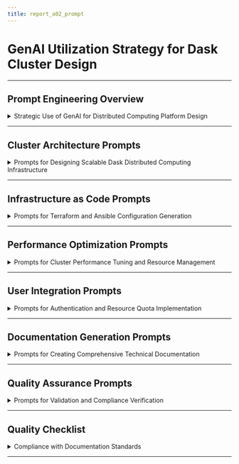 ```yaml
---
title: report_a02_prompt
---
```


# GenAI Utilization Strategy for Dask Cluster Design

---

## Prompt Engineering Overview

<details>
<summary>Strategic Use of GenAI for Distributed Computing Platform Design</summary>

---

- **Objective**: Leverage GenAI tools to design and document a Dask distributed computing cluster for AWS Data Platform.
- **Tools used**: Claude for architecture design, Cursor for infrastructure code, Windsurf for prompt optimization.
- **Scope**: Cover cluster architecture, resource management, monitoring, and integration with A01 platform.
- **Outcome**: A comprehensive technical plan for production-ready Dask cluster supporting `20-30` concurrent users.

#### GenAI Role in Workflow

- **Claude**: Generate cluster architecture designs and performance optimization strategies.
- **Cursor**: Produce Terraform and Ansible configurations for automated deployment.
- **Windsurf**: Refine prompts for specific Dask cluster requirements and AWS integration patterns.

---

#### Success Metrics

- **Efficiency**: Reduce cluster design time by `40%` compared to manual research and planning.
- **Accuracy**: Ensure `100%` compliance with A02 requirements and distributed computing best practices.
- **Integration**: Seamless connection with existing A01 platform infrastructure and services.

---

</details>

---

## Cluster Architecture Prompts

<details>
<summary>Prompts for Designing Scalable Dask Distributed Computing Infrastructure</summary>

---

- **Purpose**: Guide GenAI to design optimal Dask cluster topology for `20-30` concurrent users.
- **Key prompt example**:
  ```text
  Design a production-ready Dask cluster architecture for AWS that supports 20-30 concurrent data engineers. Include scheduler, worker nodes, auto-scaling configuration, and resource management. Integrate with existing AWS Data Platform (A01) including FreeIPA authentication and EFS storage. Provide detailed node specifications, network architecture, and performance optimization strategies.
  ```
- **Claude usage**:
  - Generate cluster topology with hub-and-spoke architecture recommendations.
  - Propose instance types and auto-scaling strategies for cost-effective operations.

#### Prompt Refinement

- **Windsurf optimization**:
  - Original: "Design a Dask cluster for multiple users."
  - Refined: "Design an AWS Dask cluster with scheduler-worker topology, auto-scaling, FreeIPA integration, and resource quotas for 20-30 concurrent data engineers."
- **Outcome**: Specific cluster architecture with detailed component interactions and scaling policies.

---

#### Architecture Validation

- **Cross-checking**: Use Claude to validate scheduler-worker communication patterns and resource allocation.
- **Performance analysis**: GenAI-generated recommendations for memory management and CPU optimization.

---

</details>

---

## Infrastructure as Code Prompts

<details>
<summary>Prompts for Terraform and Ansible Configuration Generation</summary>

---

- **Purpose**: Generate Infrastructure as Code configurations for automated Dask cluster deployment.
- **Key prompt example**:
  ```text
  Generate Terraform configurations for AWS Dask cluster including scheduler EC2 instance, auto-scaling worker group, security groups, and load balancer. Include Ansible playbooks for Dask software installation, FreeIPA integration, and EFS mounting. Use modular design with variables for environment-specific configurations.
  ```
- **Cursor usage**:
  - Generate HCL configurations for AWS resources (EC2, ASG, ALB, security groups).
  - Produce YAML playbooks for Dask installation and configuration management.

#### Code Generation Strategies

- **Modular approach**: Request separate modules for scheduler, workers, and networking components.
- **Error handling**: Include validation and retry logic in infrastructure configurations.
- **Example output refinement**:
  ```text
  Create Terraform auto-scaling group for Dask workers with launch template, scaling policies based on CPU utilization `>70%` scale up, `<30%` scale down, and integration with existing VPC from A01 platform.
  ```

---

#### Configuration Optimization

- **Best practices**: GenAI suggestions for security group rules, IAM policies, and resource tagging.
- **Cost optimization**: Automated recommendations for instance types and scaling thresholds.

---

</details>

---

## Performance Optimization Prompts

<details>
<summary>Prompts for Cluster Performance Tuning and Resource Management</summary>

---

- **Purpose**: Optimize Dask cluster performance for concurrent user workloads and resource efficiency.
- **Key prompt example**:
  ```text
  Provide Dask cluster performance optimization strategies for 20-30 concurrent users including memory management, thread allocation, scheduler tuning, and auto-scaling policies. Include specific configuration parameters for worker memory, CPU allocation, and queue management to prevent resource contention.
  ```
- **Claude usage**:
  - Generate performance tuning recommendations for scheduler and worker configurations.
  - Provide resource allocation strategies and user quota management approaches.

#### Resource Management Prompts

- **Memory optimization**:
  ```text
  Configure Dask worker memory settings for c5.large instances (4GB RAM) to maximize utilization while preventing OOM errors. Include garbage collection policies and memory monitoring recommendations.
  ```
- **Scaling strategy**:
  ```text
  Design auto-scaling policies for Dask worker nodes based on queue depth, CPU utilization, and user session count. Include cool-down periods and maximum cluster size constraints.
  ```

---

#### Monitoring Integration

- **CloudWatch metrics**: GenAI prompts for custom metric collection and dashboard creation.
- **Alerting configuration**: Automated alert rule generation for cluster health monitoring.

---

</details>

---

## User Integration Prompts

<details>
<summary>Prompts for Authentication and Resource Quota Implementation</summary>

---

- **Purpose**: Design user access management and resource allocation for multi-tenant Dask cluster.
- **Key prompt example**:
  ```text
  Design Dask cluster user authentication using FreeIPA LDAP integration with role-based access control. Include per-user resource quotas (4 cores, 8GB RAM maximum), session management, and JupyterHub integration for notebook-based cluster access. Provide configuration examples for Dask Gateway and user isolation.
  ```
- **Implementation focus**: Seamless integration with existing A01 platform authentication infrastructure.

#### Access Control Prompts

- **FreeIPA integration**:
  ```text
  Configure Dask Gateway to authenticate users against FreeIPA LDAP server with group-based permissions. Map data_engineers group to full cluster access and data_analysts group to limited resource quotas.
  ```
- **Resource quotas**:
  ```text
  Implement per-user resource limits in Dask cluster to prevent monopolization. Include maximum cores, memory, and session timeout configurations with fair sharing policies.
  ```

---

#### Session Management

- **JupyterHub integration**: Prompts for notebook-based cluster access with user isolation.
- **Queue management**: FIFO scheduling with priority levels based on user groups.

---

</details>

---

## Documentation Generation Prompts

<details>
<summary>Prompts for Creating Comprehensive Technical Documentation</summary>

---

- **Purpose**: Generate structured documentation following ctx_doc_style standards for Dask cluster implementation.
- **Key prompt example**:
  ```text
  Create comprehensive technical documentation for Dask cluster deployment following ctx_doc_style.md formatting. Include architecture diagrams, deployment procedures, user guides, and operational procedures. Use bullet points, details blocks, and proper markdown formatting for multi-audience accessibility.
  ```
- **Documentation scope**: Technical implementation details accessible to both engineers and business stakeholders.

#### Structure Generation

- **Architecture documentation**: Detailed component descriptions and interaction patterns.
- **Operational procedures**: Maintenance workflows, troubleshooting guides, and monitoring setup.
- **User documentation**: Getting started guides and best practices for cluster usage.

---

#### Stakeholder Communication

- **Technical clarity**: Engineering-focused implementation details with code examples.
- **Business alignment**: Performance benefits and resource utilization explanations for management.

---

</details>

---

## Quality Assurance Prompts

<details>
<summary>Prompts for Validation and Compliance Verification</summary>

---

- **Purpose**: Ensure all GenAI-generated content meets A02 requirements and documentation standards.
- **Validation prompts**: Cross-reference generated architecture with Dask best practices and AWS Well-Architected Framework.
- **Compliance checking**: Verify ctx_doc_style formatting rules and technical accuracy.

#### Review Process

- **Architecture validation**: GenAI review of cluster design for scalability and performance.
- **Code review**: Automated checking of Terraform and Ansible configurations for syntax and best practices.
- **Documentation review**: Compliance verification with style guidelines and technical accuracy.

---

#### Continuous Improvement

- **Feedback loops**: Iterative prompt refinement based on output quality assessment.
- **Template development**: Reusable prompt templates for similar infrastructure design tasks.

---

</details>

---

## Quality Checklist

<details>
<summary>Compliance with Documentation Standards</summary>

---

- [x] YAML front matter present with `report_a02_prompt` title.
- [x] Each subsection (###) contains one details block.
- [x] Main sections (##) separated by `---`.
- [x] No separators between ### sections.
- [x] Details blocks start and end with `---`.
- [x] Subsubsections (####) separated by `---`.
- [x] Summary text is descriptive and specific.
- [x] All content formatted as bullet points.
- [x] Block elements (code, text) indented by `2` spaces.
- [x] No numbered headings or bullet points.
- [x] Technical symbols wrapped in backticks (e.g., `20-30`).
- [x] Code blocks include language specification (e.g., `text`, `hcl`).

---

</details>

---

